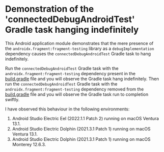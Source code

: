# Demonstration of the 'connectedDebugAndroidTest' Gradle task hanging indefinitely

This Android application module demonstrates that the mere presence of the `androidx.fragment:fragment-testing` library as a `debugImplementation` dependency
causes the `connectedDebugAndroidTest` Gradle task to hang indefinitely.

Run the `connectedDebugAndroidTest` Gradle task with the `androidx.fragment:fragment-testing` dependency present in the [build.gradle](build.gradle) file
and you will observe the Gradle task hang indefinitely.
Then run the `connectedDebugAndroidTest` Gradle task with the `androidx.fragment:fragment-testing` dependency removed from the [build.gradle](build.gradle) file
and you will observe the Gradle task run to completion swiftly.

I have observed this behaviour in the following environments:

1. Android Studio Electric Eel (2022.1.1 Patch 2) running on macOS Ventura 13.1.
2. Android Studio Electric Dolphin (2021.3.1 Patch 1) running on macOS Ventura 13.1.
3. Android Studio Electric Dolphin (2021.3.1 Patch 1) running on macOS Monterey 12.6.3.
